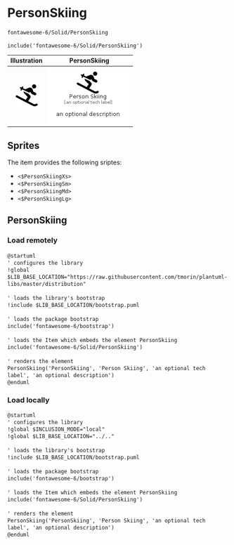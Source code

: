 # PersonSkiing


```text
fontawesome-6/Solid/PersonSkiing
```

```text
include('fontawesome-6/Solid/PersonSkiing')
```



| Illustration | PersonSkiing |
| :---: | :---: |
| ![illustration for Illustration](../../fontawesome-6/Solid/PersonSkiing.png) | ![illustration for PersonSkiing](../../fontawesome-6/Solid/PersonSkiing.Local.png) |



## Sprites
The item provides the following sriptes:

- `<$PersonSkiingXs>`
- `<$PersonSkiingSm>`
- `<$PersonSkiingMd>`
- `<$PersonSkiingLg>`





## PersonSkiing

### Load remotely
```plantuml
@startuml
' configures the library
!global $LIB_BASE_LOCATION="https://raw.githubusercontent.com/tmorin/plantuml-libs/master/distribution"

' loads the library's bootstrap
!include $LIB_BASE_LOCATION/bootstrap.puml

' loads the package bootstrap
include('fontawesome-6/bootstrap')

' loads the Item which embeds the element PersonSkiing
include('fontawesome-6/Solid/PersonSkiing')

' renders the element
PersonSkiing('PersonSkiing', 'Person Skiing', 'an optional tech label', 'an optional description')
@enduml
```

### Load locally
```plantuml
@startuml
' configures the library
!global $INCLUSION_MODE="local"
!global $LIB_BASE_LOCATION="../.."

' loads the library's bootstrap
!include $LIB_BASE_LOCATION/bootstrap.puml

' loads the package bootstrap
include('fontawesome-6/bootstrap')

' loads the Item which embeds the element PersonSkiing
include('fontawesome-6/Solid/PersonSkiing')

' renders the element
PersonSkiing('PersonSkiing', 'Person Skiing', 'an optional tech label', 'an optional description')
@enduml
```

